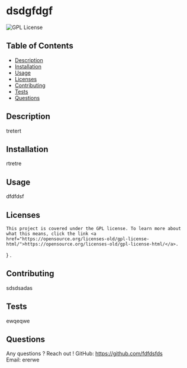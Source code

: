# dsdgfdgf

  ![GPL License](https://img.shields.io/badge/license-GPL-blue)
    

  
  ## Table of Contents
  * [Description](#description)
  * [Installation](#installation)
  * [Usage](#usage)
  * [Licenses](#licenses)
  * [Contributing](#contributing)
  * [Tests](#tests)
  * [Questions](#questions)

  
  ## Description
  tretert

  ## Installation
  rtretre

  ## Usage
  dfdfdsf

  ## Licenses
  
    This project is covered under the GPL license. To learn more about what this means, click the link <a href="https://opensource.org/licenses-old/gpl-license-html/">https://opensource.org/licenses-old/gpl-license-html/</a>.
} .

  ## Contributing
  sdsdsadas

  ## Tests
  ewqeqwe
  
  ## Questions
  Any questions ? Reach out !
  GitHub: https://github.com/fdfdsfds  
  Email: ererwe

